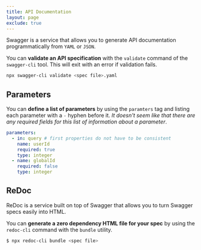 ```yaml
---
title: API Documentation
layout: page
exclude: true
---
```


Swagger is a service that allows you to generate API documentation programmatically from `YAML` or `JSON`.

You can **validate an API specification** with the `validate` command of the `swagger-cli` tool. This will exit with an error if validation fails.
```bash
npx swagger-cli validate <spec file>.yaml
```

## Parameters

You can **define a list of parameters** by using the `paramters` tag and listing each parameter with a `-` hyphen before it. *It doesn't seem like that there are any required fields for this list of information about a parameter*.
```yaml
parameters:
  - in: query # first properties do not have to be consistent
    name: userId
    required: true
    type: integer
  - name: globalId
    required: false
    type: integer
```

## ReDoc

ReDoc is a service built on top of Swagger that allows you to turn Swagger specs easily into HTML.

You can **generate a zero dependency HTML file for your spec** by using the `redoc-cli` command with the `bundle` utility.
```bash
$ npx redoc-cli bundle <spec file>
``` 


<!--stackedit_data:
eyJoaXN0b3J5IjpbMTU4MjQxMDM1NSwxNDk0NDI3MTQ4LC0xND
U0MTg0NDQ1LC04MzgxNTAxNjMsMjMyODMxMDY1XX0=
-->
